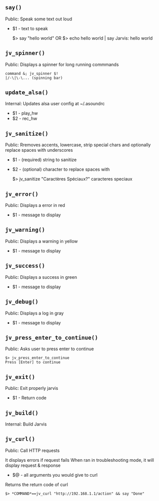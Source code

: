 `say()`
-------

Public: Speak some text out loud

* $1 - text to speak

    $> say "hello world"
    OR
    $> echo hello world | say
    Jarvis: hello world


`jv_spinner()`
--------------

Public: Displays a spinner for long running commmands

    command &; jv_spinner $!
    |/-\|\-\... (spinning bar)


`update_alsa()`
---------------

Internal: Updates alsa user config at ~/.asoundrc

* $1 - play_hw
* $2 - rec_hw


`jv_sanitize()`
---------------

Public: Rremoves accents, lowercase, strip special chars and optionally replace spaces with underscores

* $1 - (required) string to sanitize
* $2 - (optional) character to replace spaces with

    $> jv_sanitize "Caractères Spéciaux?"
    caracteres speciaux


`jv_error()`
------------

Public: Displays a error in red
* $1 - message to display


`jv_warning()`
--------------

Public: Displays a warning in yellow
* $1 - message to display


`jv_success()`
--------------

Public: Displays a success in green
* $1 - message to display


`jv_debug()`
------------

Public: Displays a log in gray
* $1 - message to display


`jv_press_enter_to_continue()`
------------------------------

Public: Asks user to press enter to continue

    $> jv_press_enter_to_continue
    Press [Enter] to continue


`jv_exit()`
-----------

Public: Exit properly jarvis

* $1 - Return code


`jv_build()`
------------

Internal: Build Jarvis


`jv_curl()`
-----------

Public: Call HTTP requests

It displays errors if request fails When ran in troubleshooting mode, it will display request & response

* $@ - all arguments you would give to curl

Returns the return code of curl

    $> *COMMAND*==jv_curl "http://192.168.1.1/action" && say "Done"


